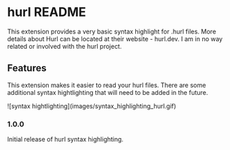 # hurl README

This extension provides a very basic syntax highlight for .hurl files. More details about Hurl can be located at their website - hurl.dev. I am in no way related or involved
with the hurl project.

## Features

This extension makes it easier to read your hurl files. There are some additional syntax hightlighting that will need to be added in the future.

\!\[syntax hightlighting\]\(images/syntax_highlighting_hurl.gif\)


### 1.0.0

Initial release of hurl syntax highlighting.
